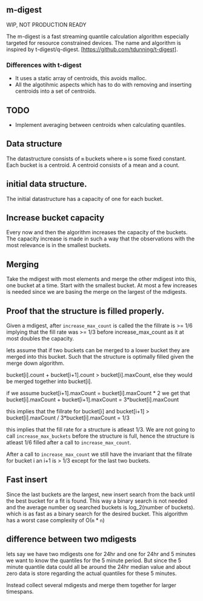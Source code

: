 ## m-digest

WIP, NOT PRODUCTION READY

The m-digest is a fast streaming quantile calculation algorithm
especially targeted for resource constrained devices. The name and
algorithm is inspired by t-digest/q-digest.
[https://github.com/tdunning/t-digest].

### Differences with t-digest

  * It uses a static array of centroids, this avoids malloc.
  * All the algotihmic aspects which has to do with removing and
    inserting centroids into a set of centroids.

## TODO

  * Implement averaging between centroids when calculating quantiles.

## Data structure

The datastructure consists of `m` buckets where `m` is some fixed
constant. Each bucket is a centroid. A centroid consists of a mean and
a count.

## initial data structure.

The initial datastructure has a capacity of one for each bucket.

## Increase bucket capacity

Every now and then the algorithm increases the capacity of the
buckets. The capacity increase is made in such a way that the
observations with the most relevance is in the smallest buckets.

## Merging

Take the mdigest with most elements and merge the other mdigest into
this, one bucket at a time. Start with the smallest bucket. At most a
few increases is needed since we are basing the merge on the largest
of the mdigests.

## Proof that the structure is filled properly.

Given a mdigest, after `increase_max_count` is called the the fillrate
is >= 1/6 implying that the fill rate was >= 1/3 before
increase_max_count as it at most doubles the capacity.

lets assume that if two buckets can be merged to a lower bucket they
are merged into this bucket. Such that the structure is optimally
filled given the merge down algorithm.

bucket[i].count + bucket[i+1].count > bucket[i].maxCount, else they would
be merged together into bucket[i].

if we assume bucket[i+1].maxCount = bucket[i].maxCount * 2 we get that
bucket[i].maxCount + bucket[i+1].maxCount = 3*bucket[i].maxCount

this implies that the fillrate for bucket[i] and bucket[i+1] >
bucket[i].maxCount / 3*bucket[i].maxCount = 1/3

this implies that the fill rate for a structure is atleast 1/3. We are
not going to call `increase_max_buckets` before the structure is full,
hence the structure is atleast 1/6 filled after a call to
`increase_max_count`.

After a call to `increase_max_count` we still have the invariant that
the fillrate for bucket i an i+1 is > 1/3 except for the last two
buckets.



## Fast insert
Since the last buckets are the largest, new insert search from the
back until the best bucket for a fit is found. This way a binary
search is not needed and the average number og searched buckets is
log_2(number of buckets). which is as fast as a binary search for the
desired bucket. This algorithm has a worst case complexity of O(`m` *
`n`)


## difference between two mdigests

lets say we have two mdigests one for 24hr and one for 24hr and 5
minutes we want to know the quantiles for the 5 minute period. But
since the 5 minute quantile data could all be around the 24hr median
value and about zero data is store regarding the actual quantiles for
these 5 minutes.

Instead collect several mdigests and merge them together for larger
timespans.
